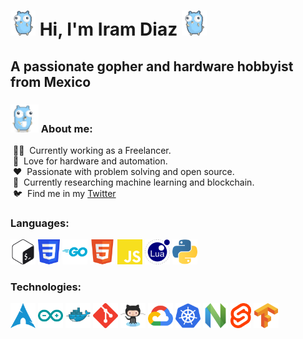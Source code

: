 <h1>
  <img src="gifs/gopher.gif" width="40"/>
  Hi, I'm Iram Diaz
  <img src="gifs/gopher.gif" width="40"/>
</h1>
<h2>A passionate gopher and hardware hobbyist from Mexico</h2>
<h3><img src="gifs/coffe.gif" width="45"/> About me:</h3>

&nbsp;:man_technologist: &nbsp;Currently working as a Freelancer.\
&nbsp;:seedling: &nbsp;Love for hardware and automation. \
&nbsp;:heart: &nbsp;Passionate with problem solving and open source. \
&nbsp;:book: &nbsp;Currently researching machine learning and blockchain. \
&nbsp;:bird: &nbsp;Find me in my <a href="https://twitter.com/halpadh">Twitter</a>

<h3>Languages:</h3>
<p>
  <img src="images/languages/bash-icon.svg" height="40"/>
  <img src="images/languages/css3-icon.svg" alt="css" height="40"/>
  <img src="images/languages/golang-icon.svg" alt="golang" height="40"/>
  <img src="images/languages/html5-icon.svg" alt="html5" height="40"/>
  <img src="images/languages/javascript-icon.svg" alt="javascript" height="40"/>
  <img src="images/languages/lua-icon.svg" alt="lua" height="40"/>
  <img src="images/languages/python-icon.svg" alt="python" height="40"/>
</p>

<h3>Technologies:</h3>
<p>
  <img src="images/tech/archlinux-icon.svg" alt="archlinux" height="40"/>
  <img src="images/tech/arduino-icon.svg" alt="arduino" height="40"/>
  <img src="images/tech/docker-icon.svg" alt="docker" height="40"/>
  <img src="images/tech/git-icon.svg" alt="git" height="40"/>
  <img src="images/tech/github-icon.svg" alt="github" height="40"/>
  <img src="images/tech/gcp-icon.svg" alt="gcp" height="40"/>
  <img src="images/tech/kubernetes-icon.svg" alt="kubernetes" height="40"/>
  <img src="images/tech/neovim-icon.svg" alt="neovim" height="40"/>
  <img src="images/tech/svelte-icon.svg" alt="svelte" height="40"/>
  <img src="images/tech/tensorflow-icon.svg" alt="tensorflow" height="40"/>
</p>
